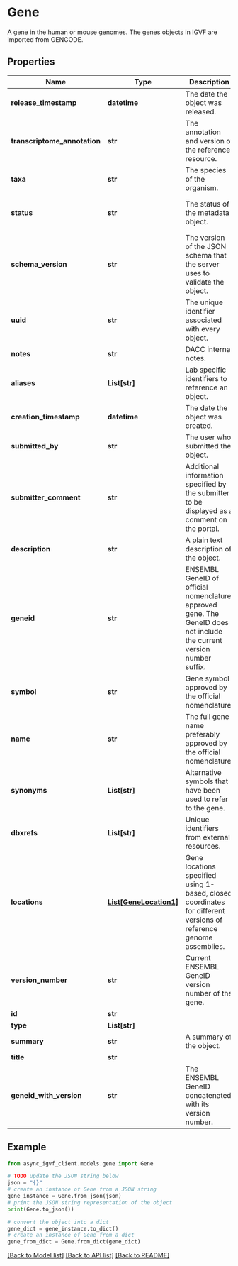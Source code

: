 # Gene

A gene in the human or mouse genomes. The genes objects in IGVF are imported from GENCODE.

## Properties

Name | Type | Description | Notes
------------ | ------------- | ------------- | -------------
**release_timestamp** | **datetime** | The date the object was released. | [optional] 
**transcriptome_annotation** | **str** | The annotation and version of the reference resource. | [optional] 
**taxa** | **str** | The species of the organism. | [optional] 
**status** | **str** | The status of the metadata object. | [optional] [default to 'in progress']
**schema_version** | **str** | The version of the JSON schema that the server uses to validate the object. | [optional] [default to '9']
**uuid** | **str** | The unique identifier associated with every object. | [optional] 
**notes** | **str** | DACC internal notes. | [optional] 
**aliases** | **List[str]** | Lab specific identifiers to reference an object. | [optional] 
**creation_timestamp** | **datetime** | The date the object was created. | [optional] 
**submitted_by** | **str** | The user who submitted the object. | [optional] 
**submitter_comment** | **str** | Additional information specified by the submitter to be displayed as a comment on the portal. | [optional] 
**description** | **str** | A plain text description of the object. | [optional] 
**geneid** | **str** | ENSEMBL GeneID of official nomenclature approved gene. The GeneID does not include the current version number suffix. | [optional] 
**symbol** | **str** | Gene symbol approved by the official nomenclature. | [optional] 
**name** | **str** | The full gene name preferably approved by the official nomenclature. | [optional] 
**synonyms** | **List[str]** | Alternative symbols that have been used to refer to the gene. | [optional] 
**dbxrefs** | **List[str]** | Unique identifiers from external resources. | [optional] 
**locations** | [**List[GeneLocation1]**](GeneLocation1.md) | Gene locations specified using 1-based, closed coordinates for different versions of reference genome assemblies. | [optional] 
**version_number** | **str** | Current ENSEMBL GeneID version number of the gene. | [optional] 
**id** | **str** |  | [optional] 
**type** | **List[str]** |  | [optional] 
**summary** | **str** | A summary of the object. | [optional] 
**title** | **str** |  | [optional] 
**geneid_with_version** | **str** | The ENSEMBL GeneID concatenated with its version number. | [optional] 

## Example

```python
from async_igvf_client.models.gene import Gene

# TODO update the JSON string below
json = "{}"
# create an instance of Gene from a JSON string
gene_instance = Gene.from_json(json)
# print the JSON string representation of the object
print(Gene.to_json())

# convert the object into a dict
gene_dict = gene_instance.to_dict()
# create an instance of Gene from a dict
gene_from_dict = Gene.from_dict(gene_dict)
```
[[Back to Model list]](../README.md#documentation-for-models) [[Back to API list]](../README.md#documentation-for-api-endpoints) [[Back to README]](../README.md)


